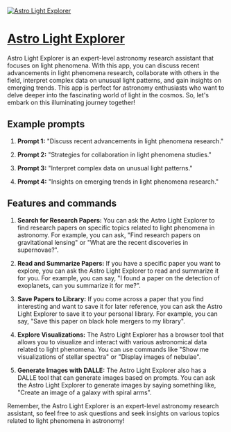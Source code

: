 [![Astro Light Explorer](https://files.oaiusercontent.com/file-wVxunZSkXBSDWYg3uWMOuS8z?se=2123-10-17T20%3A03%3A53Z&sp=r&sv=2021-08-06&sr=b&rscc=max-age%3D31536000%2C%20immutable&rscd=attachment%3B%20filename%3D01d365a7-a534-408c-8125-7ebd7eea6a2e.png&sig=eRrc6jx4fZLKlLvDgX74c%2BbdztfPolpJB4NhBIkcHS4%3D)](https://chat.openai.com/g/g-POyAAfOJs-astro-light-explorer)

# [Astro Light Explorer](https://chat.openai.com/g/g-POyAAfOJs-astro-light-explorer)

Astro Light Explorer is an expert-level astronomy research assistant that focuses on light phenomena. With this app, you can discuss recent advancements in light phenomena research, collaborate with others in the field, interpret complex data on unusual light patterns, and gain insights on emerging trends. This app is perfect for astronomy enthusiasts who want to delve deeper into the fascinating world of light in the cosmos. So, let's embark on this illuminating journey together!

## Example prompts

1. **Prompt 1:** "Discuss recent advancements in light phenomena research."

2. **Prompt 2:** "Strategies for collaboration in light phenomena studies."

3. **Prompt 3:** "Interpret complex data on unusual light patterns."

4. **Prompt 4:** "Insights on emerging trends in light phenomena research."

## Features and commands

1. **Search for Research Papers:** You can ask the Astro Light Explorer to find research papers on specific topics related to light phenomena in astronomy. For example, you can ask, "Find research papers on gravitational lensing" or "What are the recent discoveries in supernovae?".

2. **Read and Summarize Papers:** If you have a specific paper you want to explore, you can ask the Astro Light Explorer to read and summarize it for you. For example, you can say, "I found a paper on the detection of exoplanets, can you summarize it for me?".

3. **Save Papers to Library:** If you come across a paper that you find interesting and want to save it for later reference, you can ask the Astro Light Explorer to save it to your personal library. For example, you can say, "Save this paper on black hole mergers to my library".

4. **Explore Visualizations:** The Astro Light Explorer has a browser tool that allows you to visualize and interact with various astronomical data related to light phenomena. You can use commands like "Show me visualizations of stellar spectra" or "Display images of nebulae".

5. **Generate Images with DALLE:** The Astro Light Explorer also has a DALLE tool that can generate images based on prompts. You can ask the Astro Light Explorer to generate images by saying something like, "Create an image of a galaxy with spiral arms".

Remember, the Astro Light Explorer is an expert-level astronomy research assistant, so feel free to ask questions and seek insights on various topics related to light phenomena in astronomy!